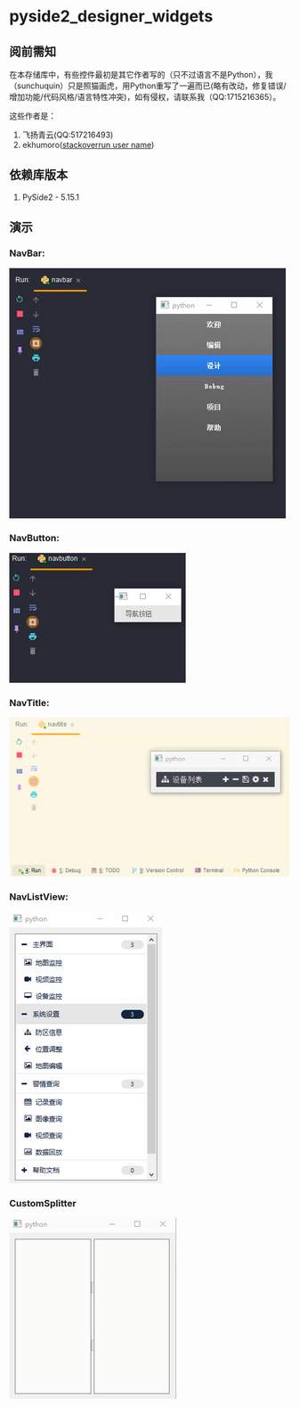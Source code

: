# pyside2_designer_widgets

## 阅前需知

在本存储库中，有些控件最初是其它作者写的（只不过语言不是Python），我（sunchuquin）只是照猫画虎，用Python重写了一遍而已(略有改动，修复错误/增加功能/代码风格/语言特性冲突)，如有侵权，请联系我（QQ:1715216365）。

这些作者是：

1. 飞扬青云(QQ:517216493)
2. ekhumoro([stackoverrun user name](https://stackoverrun.com/cn/q/6014055))

## 依赖库版本
1. PySide2 - 5.15.1

## 演示

### NavBar:

![](./demo_pictures/NavBar.gif)

### NavButton:

![](./demo_pictures/NavButton.gif)

### NavTitle:
![](./demo_pictures/NavTitle.gif)

### NavListView:
![](./demo_pictures/NavListView.gif)

### CustomSplitter
![](./demo_pictures/CustomSplitter.gif)
